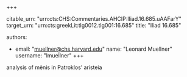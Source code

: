 +++


citable_urn: "urn:cts:CHS:Commentaries.AHCIP:Iliad.16.685.uAAFarY"
target_urn: "urn:cts:greekLit:tlg0012.tlg001:16.685"
title: "Iliad 16.685"

authors:
- email: "muellner@chs.harvard.edu"
  name: "Leonard Muellner"
  username: "lmuellner"
+++

<p>analysis of mēnis in Patroklos’ aristeia</p>